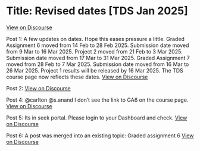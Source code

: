 # Title: Revised dates [TDS Jan 2025]
[View on Discourse](https://discourse.onlinedegree.iitm.ac.in/t/revised-dates-tds-jan-2025/168506)

Post 1: A few updates on dates. Hope this eases pressure a little. Graded Assignment 6 moved from 14 Feb to 28 Feb 2025. Submission date moved from 9 Mar to 16 Mar 2025. Project 2 moved from 21 Feb to 3 Mar 2025. Submission date moved from 17 Mar to 31 Mar 2025. Graded Assignment 7 moved from 28 Feb to 7 Mar 2025. Submission date moved from 16 Mar to 26 Mar 2025. Project 1 results will be released by 16 Mar 2025. The TDS course page now reflects these dates.
[View on Discourse](https://discourse.onlinedegree.iitm.ac.in/t/revised-dates-tds-jan-2025/168506/1)


Post 2: 
[View on Discourse](https://discourse.onlinedegree.iitm.ac.in/t/revised-dates-tds-jan-2025/168506/2)


Post 4: @carlton @s.anand I don’t see the link to GA6 on the course page.
[View on Discourse](https://discourse.onlinedegree.iitm.ac.in/t/revised-dates-tds-jan-2025/168506/4)


Post 5: Its in seek portal. Please login to your Dashboard and check.
[View on Discourse](https://discourse.onlinedegree.iitm.ac.in/t/revised-dates-tds-jan-2025/168506/5)


Post 6: A post was merged into an existing topic: Graded assignment 6
[View on Discourse](https://discourse.onlinedegree.iitm.ac.in/t/revised-dates-tds-jan-2025/168506/6)


